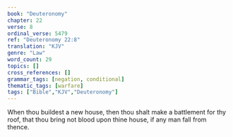 ```yaml
---
book: "Deuteronomy"
chapter: 22
verse: 8
ordinal_verse: 5479
ref: "Deuteronomy 22:8"
translation: "KJV"
genre: "Law"
word_count: 29
topics: []
cross_references: []
grammar_tags: [negation, conditional]
thematic_tags: [warfare]
tags: ["Bible","KJV","Deuteronomy"]
---
```

When thou buildest a new house, then thou shalt make a battlement for thy roof, that thou bring not blood upon thine house, if any man fall from thence.

